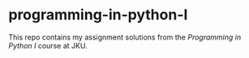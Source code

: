 # programming-in-python-I
This repo contains my assignment solutions from the *Programming in Python I* course at JKU.

